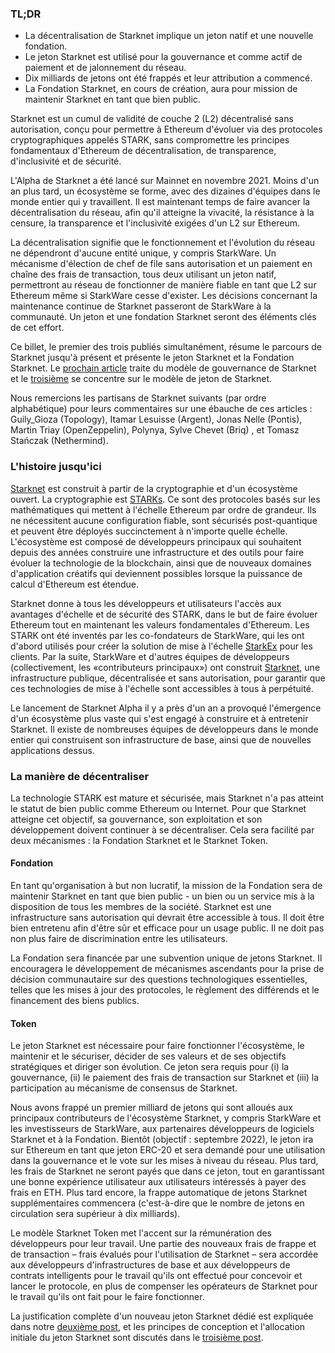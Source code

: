 ### TL;DR

* La décentralisation de Starknet implique un jeton natif et une nouvelle fondation.
* Le jeton Starknet est utilisé pour la gouvernance et comme actif de paiement et de jalonnement du réseau.
* Dix milliards de jetons ont été frappés et leur attribution a commencé.
* La Fondation Starknet, en cours de création, aura pour mission de maintenir Starknet en tant que bien public.

Starknet est un cumul de validité de couche 2 (L2) décentralisé sans autorisation, conçu pour permettre à Ethereum d'évoluer via des protocoles cryptographiques appelés STARK, sans compromettre les principes fondamentaux d'Ethereum de décentralisation, de transparence, d'inclusivité et de sécurité.

L'Alpha de Starknet a été lancé sur Mainnet en novembre 2021. Moins d'un an plus tard, un écosystème se forme, avec des dizaines d'équipes dans le monde entier qui y travaillent. Il est maintenant temps de faire avancer la décentralisation du réseau, afin qu'il atteigne la vivacité, la résistance à la censure, la transparence et l'inclusivité exigées d'un L2 sur Ethereum.

La décentralisation signifie que le fonctionnement et l'évolution du réseau ne dépendront d'aucune entité unique, y compris StarkWare. Un mécanisme d'élection de chef de file sans autorisation et un paiement en chaîne des frais de transaction, tous deux utilisant un jeton natif, permettront au réseau de fonctionner de manière fiable en tant que L2 sur Ethereum même si StarkWare cesse d'exister. Les décisions concernant la maintenance continue de Starknet passeront de StarkWare à la communauté. Un jeton et une fondation Starknet seront des éléments clés de cet effort.

Ce billet, le premier des trois publiés simultanément, résume le parcours de Starknet jusqu'à présent et présente le jeton Starknet et la Fondation Starknet. Le [prochain article](https://medium.com/@starkware/part-2-a-decentralization-and-governance-proposal-for-starknet-23e335645778) traite du modèle de gouvernance de Starknet et le [troisième](https://medium.com/@starkware/part-3-starknet-token-design-5cc17af066c6) se concentre sur le modèle de jeton de Starknet.

Nous remercions les partisans de Starknet suivants (par ordre alphabétique) pour leurs commentaires sur une ébauche de ces articles : Guily_Gioza (Topology), Itamar Lesuisse (Argent), Jonas Nelle (Pontis), Martin Triay (OpenZeppelin), Polynya, Sylve Chevet (Briq) , et Tomasz Stańczak (Nethermind).

### L'histoire jusqu'ici

[Starknet](https://starknet.io/) est construit à partir de la cryptographie et d'un écosystème ouvert. La cryptographie est [STARKs](https://eprint.iacr.org/2018/046.pdf). Ce sont des protocoles basés sur les mathématiques qui mettent à l'échelle Ethereum par ordre de grandeur. Ils ne nécessitent aucune configuration fiable, sont sécurisés post-quantique et peuvent être déployés succinctement à n'importe quelle échelle. L'écosystème est composé de développeurs principaux qui souhaitent depuis des années construire une infrastructure et des outils pour faire évoluer la technologie de la blockchain, ainsi que de nouveaux domaines d'application créatifs qui deviennent possibles lorsque la puissance de calcul d'Ethereum est étendue.

Starknet donne à tous les développeurs et utilisateurs l'accès aux avantages d'échelle et de sécurité des STARK, dans le but de faire évoluer Ethereum tout en maintenant les valeurs fondamentales d'Ethereum. Les STARK ont été inventés par les co-fondateurs de StarkWare, qui les ont d'abord utilisés pour créer la solution de mise à l'échelle [StarkEx](https://starkware.co/starkex/) pour les clients. Par la suite, StarkWare et d'autres équipes de développeurs (collectivement, les «contributeurs principaux») ont construit [Starknet](https://starkware.co/starknet/), une infrastructure publique, décentralisée et sans autorisation, pour garantir que ces technologies de mise à l'échelle sont accessibles à tous à perpétuité.

Le lancement de Starknet Alpha il y a près d'un an a provoqué l'émergence d'un écosystème plus vaste qui s'est engagé à construire et à entretenir Starknet. Il existe de nombreuses équipes de développeurs dans le monde entier qui construisent son infrastructure de base, ainsi que de nouvelles applications dessus.

### La manière de décentraliser

La technologie STARK est mature et sécurisée, mais Starknet n'a pas atteint le statut de bien public comme Ethereum ou Internet. Pour que Starknet atteigne cet objectif, sa gouvernance, son exploitation et son développement doivent continuer à se décentraliser. Cela sera facilité par deux mécanismes : la Fondation Starknet et le Starknet Token.

#### Fondation

En tant qu'organisation à but non lucratif, la mission de la Fondation sera de maintenir Starknet en tant que bien public - un bien ou un service mis à la disposition de tous les membres de la société. Starknet est une infrastructure sans autorisation qui devrait être accessible à tous. Il doit être bien entretenu afin d'être sûr et efficace pour un usage public. Il ne doit pas non plus faire de discrimination entre les utilisateurs.

La Fondation sera financée par une subvention unique de jetons Starknet. Il encouragera le développement de mécanismes ascendants pour la prise de décision communautaire sur des questions technologiques essentielles, telles que les mises à jour des protocoles, le règlement des différends et le financement des biens publics.

#### Token

Le jeton Starknet est nécessaire pour faire fonctionner l'écosystème, le maintenir et le sécuriser, décider de ses valeurs et de ses objectifs stratégiques et diriger son évolution. Ce jeton sera requis pour (i) la gouvernance, (ii) le paiement des frais de transaction sur Starknet et (iii) la participation au mécanisme de consensus de Starknet.

Nous avons frappé un premier milliard de jetons qui sont alloués aux principaux contributeurs de l'écosystème Starknet, y compris StarkWare et les investisseurs de StarkWare, aux partenaires développeurs de logiciels Starknet et à la Fondation. Bientôt (objectif : septembre 2022), le jeton ira sur Ethereum en tant que jeton ERC-20 et sera demandé pour une utilisation dans la gouvernance et le vote sur les mises à niveau du réseau. Plus tard, les frais de Starknet ne seront payés que dans ce jeton, tout en garantissant une bonne expérience utilisateur aux utilisateurs intéressés à payer des frais en ETH. Plus tard encore, la frappe automatique de jetons Starknet supplémentaires commencera (c'est-à-dire que le nombre de jetons en circulation sera supérieur à dix milliards).

Le modèle Starknet Token met l'accent sur la rémunération des développeurs pour leur travail. Une partie des nouveaux frais de frappe et de transaction – frais évalués pour l'utilisation de Starknet – sera accordée aux développeurs d'infrastructures de base et aux développeurs de contrats intelligents pour le travail qu'ils ont effectué pour concevoir et lancer le protocole, en plus de compenser les opérateurs de Starknet pour le travail qu'ils ont fait pour le faire fonctionner.

La justification complète d'un nouveau jeton Starknet dédié est expliquée dans notre [deuxième post](https://medium.com/@starkware/part-2-a-decentralization-and-governance-proposal-for-starknet-23e335645778), et les principes de conception et l'allocation initiale du jeton Starknet sont discutés dans le [troisième post](https://medium.com/@starkware/part-3-starknet-token-design-5cc17af066c6).